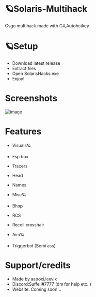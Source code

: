 # 🪐Solaris-Multihack
Csgo multihack made with C#,Autohotkey

# 🪐Setup
- Download latest release
- Extract files
- Open SolarisHacks.exe
- Enjoy!

# Screenshots
![image](https://github.com/Aapoxix/Solaris-Multihack/assets/140962895/b8e80de2-a290-4272-80d0-2e7642c32be0)

# Features
- Visuals🪐 
- Esp box
- Tracers
- Head
- Names

- Misc🪐 
- Bhop
- RCS
- Recoil crosshair

- Aim🪐 
- Triggerbot (Semi ass)

# Support/credits
- Made by aapoxi,leevix
- Discord:Suffeli#7777 (dm for help etc..)
- Website: Coming soon...

